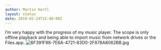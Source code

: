 ```yaml
---
author: Martin Hartl
layout: status
date: 2019-02-24T15:40:00Z
---
```

I’m very happy with the progress of my music player. The scope is only offline playback and being able to import music from network drives or the Files.app.
![6F391F98-7E6A-4721-83D0-2F878A8062BB.jpg](http://share.hartl.co/micro/6F391F98-7E6A-4721-83D0-2F878A8062BB.jpg)